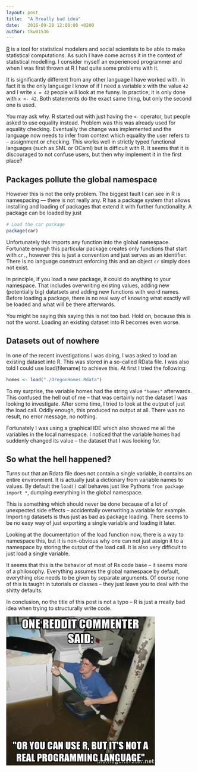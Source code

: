 ```yaml
---
layout: post
title:  "A Rreally bad idea"
date:   2016-09-28 12:00:00 +0200
author: tkw01536
---
```


[R](https://www.r-project.org/) is a tool for statistical modelers and social scientists to be able to make statistical computations. As such I have come across it in the context of statistical modelling. I consider myself an experienced programmer and when I was first thrown at R I had quite some problems with it.

It is significantly different from any other language I have worked with. In fact it is the only language I know of if I need a variable x with the value ```42``` and I write ```x = 42``` people will look at me funny. In practice, it is only done with ```x <- 42```. Both statements do the exact same thing, but only the second one is used.

You may ask why. R started out with just having the ```<-``` operator, but people asked to use equality instead. Problem was this was already used for equality checking. Eventually the change was implemented and the language now needs to infer from context which equality the user refers to – assignment or checking. This works well in strictly typed functional languages (such as SML or OCaml) but is difficult with R. It seems that it is discouraged to not confuse users, but then why implement it in the first place?

## Packages pollute the global namespace

However this is not the only problem. The biggest fault I can see in R is namespacing — there is not really any. R has a package system that allows installing and loading of packages that extend it with further functionality. A package can be loaded by just

```R
# Load the car package
package(car)
```

Unfortunately this imports any function into the global namespace. Fortunate enough this particular package creates only functions that start with ```cr.```, however this is just a convention and just serves as an identifier. There is no language construct enforcing this and an object ```cr``` simply does not exist.

In principle, if you load a new package, it could do anything to your namespace. That includes overwriting existing values, adding new (potentially big) datatsets and adding new functions with weird names. Before loading a package, there is no real way of knowing what exactly will be loaded and what will be there afterwards.

You might be saying this saying this is not too bad. Hold on, because this is not the worst. Loading an existing dataset into R becomes even worse.

## Datasets out of nowhere

In one of the recent investigations I was doing, I was asked to load an existing dataset into R. This was stored in a so-called RData file. I was also told I could use load(filename) to achieve this. At first I tried the following:

```R
homes <- load("./OregonHomes.Rdata")
```

To my surprise, the variable homes had the string value ```"homes"``` afterwards. This confused the hell out of me – that was certainly not the dataset I was looking to investigate. After some time, I tried to look at the output of just the load call. Oddly enough, this produced no output at all. There was no result, no error message, no nothing.

Fortunately I was using a graphical IDE which also showed me all the variables in the local namespace. I noticed that the variable homes had suddenly changed its value – the dataset that I was looking for.

## So what the hell happened?

Turns out that an Rdata file does not contain a single variable, it contains an entire environment. It is actually just a dictionary from variable names to values. By default the ```load()``` call behaves just like Pythons ```from package import *```, dumping everything in the global namespace.

This is something which should never be done because of a lot of unexpected side effects – accidentally overwriting a variable for example. Importing datasets is thus just as bad as package loading. There seems to be no easy way of just exporting a single variable and loading it later.

Looking at the documentation of the load function now, there is a way to namespace this, but it is non-obvious why one can not just assign it to a namespace by storing the output of the load call. It is also very difficult to just load a single variable.

It seems that this is the behavior of most of Rs code base – it seems more of a philosophy. Everything assumes the global namespace by default, everything else needs to be given by separate arguments. Of course none of this is taught in tutorials or classes – they just leave you to deal with the shitty defaults.

In conclusion, no the title of this post is not a typo – R is just a rreally bad idea when trying to structurally write code.

![Or you can use R, but it's not a real programming language](/media/rmeme.jpg)
